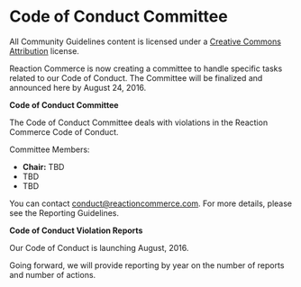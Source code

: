 # Code of Conduct Committee

All Community Guidelines content is licensed under a [Creative Commons Attribution](https://creativecommons.org/licenses/by/3.0/) license.

Reaction Commerce is now creating a committee to handle specific tasks related to our Code of Conduct. The Committee will be finalized and announced here by August 24, 2016.

**Code of Conduct Committee**

The Code of Conduct Committee deals with violations in the Reaction Commerce Code of Conduct.

Committee Members:

- **Chair:** TBD
- TBD
- TBD

You can contact [conduct@reactioncommerce.com](mailto:conduct@reactioncommerce.com). For more details, please see the Reporting Guidelines.

**Code of Conduct Violation Reports**

Our Code of Conduct is launching August, 2016.

Going forward, we will provide reporting by year on the number of reports and number of actions.
